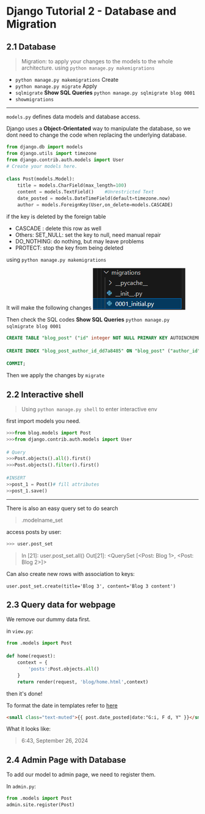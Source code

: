 # Django Tutorial 2 - Database and Migration

## 2.1 Database

> Migration: to apply your changes to the models to the whole architecture.
using `python manage.py makemigrations`
- `python manage.py makemigrations` Create
- `python manage.py migrate` Apply
- `sqlmigrate` **Show SQL Queries** `python manage.py sqlmigrate blog 0001`
- `showmigrations`

------


`models.py` defines data models and database access.

Django uses a **Object-Orientated** way to manipulate the database, so we dont need to change the code when replacing the underlying database.

```python
from django.db import models
from django.utils import timezone
from django.contrib.auth.models import User
# Create your models here.

class Post(models.Model):
    title = models.CharField(max_length=100)
    content = models.TextField()    #Unrestricted Text
    date_posted = models.DateTimeField(default=timezone.now)
    author = models.ForeignKey(User,on_delete=models.CASCADE) 
```
if the key is deleted by the foreign table
- CASCADE : delete this row as well
- Others: SET_NULL: set the key to null, need manual repair
- DO_NOTHING: do nothing, but may leave problems
- PROTECT: stop the key from being deleted


using `python manage.py makemigrations`

It will make the following changes
![](img/image-3.png)

Then check the SQL codes **Show SQL Queries** `python manage.py sqlmigrate blog 0001`

```SQL
CREATE TABLE "blog_post" ("id" integer NOT NULL PRIMARY KEY AUTOINCREMENT, "title" varchar(100) NOT NULL, "content" text NOT NULL, "date_posted" datetime NOT NULL, "author_id" integer NOT NULL REFERENCES "auth_user" ("id") DEFERRABLE INITIALLY DEFERRED);

CREATE INDEX "blog_post_author_id_dd7a8485" ON "blog_post" ("author_id");

COMMIT;
```

Then we apply the changes by `migrate`

## 2.2 Interactive shell

> Using `python manage.py shell` to enter interactive env

first import models you need.
```Python
>>>from blog.models import Post
>>>from django.contrib.auth.models import User

# Query
>>>Post.objects().all().first()
>>>Post.objects().filter().first()

#INSERT
>>post_1 = Post()# fill attributes
>>post_1.save()
```
----
There is also an easy query set to do search
> .modelname_set

access posts by user:
```Python
>>> user.post_set
```
> In [21]: user.post_set.all()
> Out[21]: <QuerySet [<Post: Blog 1>, <Post: Blog 2>]>

Can also create new rows with association to keys:

`user.post_set.create(title='Blog 3', content='Blog 3 content')`

## 2.3 Query data for webpage

We remove our dummy data first.

in `view.py`:

```Python
from .models import Post

def home(request):
    context = {
        'posts':Post.objects.all()
    }
    return render(request, 'blog/home.html',context)
```

then it's done!

To format the date in templates refer to [here](https://www.youtube.com/redirect?event=video_description&redir_token=QUFFLUhqa3lERXNIS0s5bFQ0cFJFUHNtcDBIWm9sS2Y4UXxBQ3Jtc0ttdUNuQjI1VHBlR3BFMXFUbjhhUjA0U2ZmWVRQTVdUUHJOdFFXcGRrbjUzeER0WU1jNkpsS29xLURITF9GYUxVb0FBU0NiMmZ5akFyUURIT2Z5Mjd0U2c4dmhnY256MzZ4VnlIakRIVlJVSUtWRnFvNA&q=https%3A%2F%2Fdocs.djangoproject.com%2Fen%2F2.0%2Fref%2Ftemplates%2Fbuiltins%2F%23date&v=aHC3uTkT9r8)

```HTML
<small class="text-muted">{{ post.date_posted|date:"G:i, F d, Y" }}</small>
```
What it looks like:
>6:43, September 26, 2024

## 2.4 Admin Page with Database
To add our model to admin page, we need to register them.

In `admin.py`:
```Python
from .models import Post
admin.site.register(Post)
```
